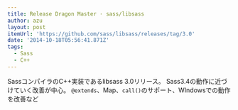 ```yaml
---
title: Release Dragon Master · sass/libsass
author: azu
layout: post
itemUrl: 'https://github.com/sass/libsass/releases/tag/3.0'
date: '2014-10-18T05:56:41.871Z'
tags:
  - Sass
  - C++
---
```

SassコンパイラのC++実装であるlibsass 3.0リリース。
Sass3.4の動作に近づけていく改善が中心。
`@extends`、Map、`call()`のサポート、WIndowsでの動作を改善など
